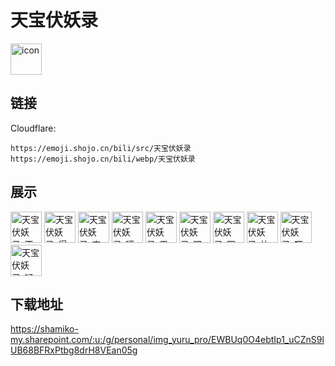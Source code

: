 # 天宝伏妖录
<img src="https://emoji.shojo.cn/bili/src/天宝伏妖录/icon.png" width="50" height="50" alt="icon">

## 链接
Cloudflare:
```
https://emoji.shojo.cn/bili/src/天宝伏妖录
https://emoji.shojo.cn/bili/webp/天宝伏妖录
```
## 展示
<img src="https://emoji.shojo.cn/bili/src/天宝伏妖录/天宝伏妖录-不满.png" width="50" height="50" alt="天宝伏妖录-不满">
<img src="https://emoji.shojo.cn/bili/src/天宝伏妖录/天宝伏妖录-得意.png" width="50" height="50" alt="天宝伏妖录-得意">
<img src="https://emoji.shojo.cn/bili/src/天宝伏妖录/天宝伏妖录-害羞.png" width="50" height="50" alt="天宝伏妖录-害羞">
<img src="https://emoji.shojo.cn/bili/src/天宝伏妖录/天宝伏妖录-噗.png" width="50" height="50" alt="天宝伏妖录-噗">
<img src="https://emoji.shojo.cn/bili/src/天宝伏妖录/天宝伏妖录-思考.png" width="50" height="50" alt="天宝伏妖录-思考">
<img src="https://emoji.shojo.cn/bili/src/天宝伏妖录/天宝伏妖录-嘿嘿.png" width="50" height="50" alt="天宝伏妖录-嘿嘿">
<img src="https://emoji.shojo.cn/bili/src/天宝伏妖录/天宝伏妖录-困了.png" width="50" height="50" alt="天宝伏妖录-困了">
<img src="https://emoji.shojo.cn/bili/src/天宝伏妖录/天宝伏妖录-比心心.png" width="50" height="50" alt="天宝伏妖录-比心心">
<img src="https://emoji.shojo.cn/bili/src/天宝伏妖录/天宝伏妖录-吓哭.png" width="50" height="50" alt="天宝伏妖录-吓哭">
<img src="https://emoji.shojo.cn/bili/src/天宝伏妖录/天宝伏妖录-疑惑.png" width="50" height="50" alt="天宝伏妖录-疑惑">

## 下载地址

https://shamiko-my.sharepoint.com/:u:/g/personal/img_yuru_pro/EWBUq0O4ebtIp1_uCZnS9lUB68BFRxPtbg8drH8VEan05g